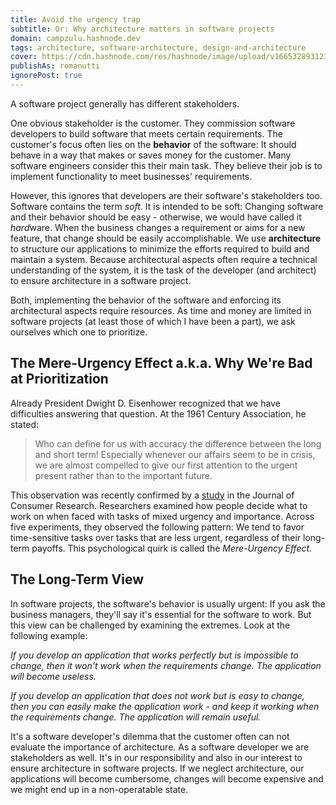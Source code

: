 ```yaml
---
title: Avoid the urgency trap 
subtitle: Or: Why architecture matters in software projects
domain: campzulu.hashnode.dev
tags: architecture, software-architecture, design-and-architecture
cover: https://cdn.hashnode.com/res/hashnode/image/upload/v1665328931237/kXGgAFOdK.jpg?w=1600&h=840&fit=crop&crop=entropy&auto=compress,format&format=webp
publishAs: romanutti
ignorePost: true
---
```


A software project generally has different stakeholders.

One obvious stakeholder is the customer. They commission software developers to build software that meets certain requirements. The customer's focus often lies on the **behavior** of the software: It should behave in a way that makes or saves money for the customer. Many software engineers consider this their main task. They believe their job is to implement functionality to meet businesses' requirements.

However, this ignores that developers are their software's stakeholders too. Software contains the term *soft*. It is intended to be soft: Changing software and their behavior should be easy - otherwise, we would have called it *hard*ware. When the business changes a requirement or aims for a new feature, that change should be easily accomplishable. We use **architecture** to structure our applications to minimize the efforts required to build and maintain a system. Because architectural aspects often require a technical understanding of the system, it is the task of the developer (and architect) to ensure architecture in a software project.

Both, implementing the behavior of the software and enforcing its architectural aspects require resources. As time and money are limited in software projects (at least those of which I have been a part), we ask ourselves which one to prioritize.

## The Mere-Urgency Effect a.k.a. Why We're Bad at Prioritization

Already President Dwight D. Eisenhower recognized that we have difficulties answering that question. At the 1961 Century Association, he stated:

> Who can define for us with accuracy the difference between the long and short term! Especially whenever our affairs seem to be in crisis, we are almost compelled to give our first attention to the urgent present rather than to the important future.

This observation was recently confirmed by a [study](https://www.researchgate.net/publication/327103488_The_Mere_Urgency_Effect) in the Journal of Consumer Research. Researchers examined how people decide what to work on when faced with tasks of mixed urgency and importance. Across five experiments, they observed the following pattern:
We tend to favor time-sensitive tasks over tasks that are less urgent, regardless of their long-term payoffs. This psychological quirk is called the *Mere-Urgency Effect.*

## The Long-Term View

In software projects, the software's behavior is usually urgent: If you ask the business managers, they'll say it's essential for the software to work. But this view can be challenged by examining the extremes. Look at the following example:

*If you develop an application that works perfectly but is impossible to change, then it won't work when the requirements change. The application will become useless.*

*If you develop an application that does not work but is easy to change, then you can easily make the application work - and keep it working when the requirements change. The application will remain useful.*

It's a software developer's dilemma that the customer often can not evaluate the importance of architecture. As a software developer we are stakeholders as well. It's in our responsibility and also in our interest to ensure architecture in software projects. If we neglect architecture, our applications will become cumbersome, changes will become expensive and we might end up in a non-operatable state.